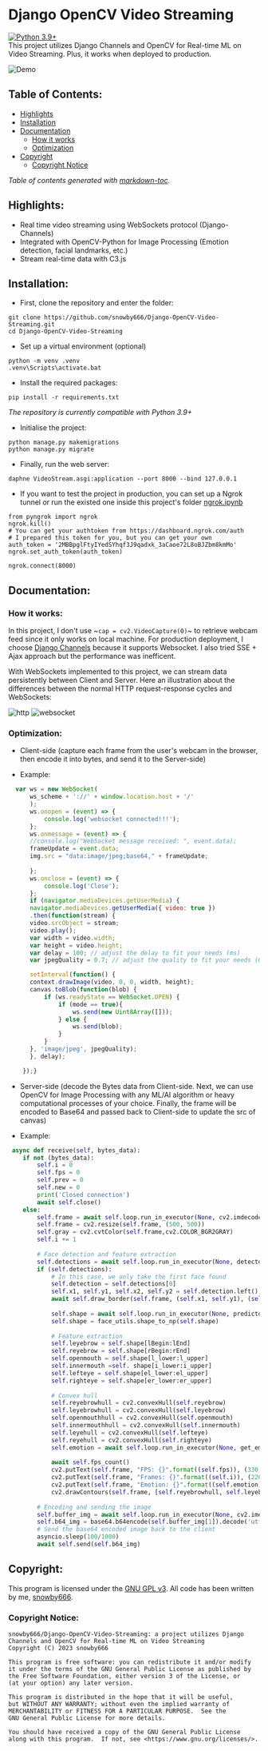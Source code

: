 # Django OpenCV Video Streaming
[![Python 3.9+](https://img.shields.io/badge/python-3.9+-blue.svg)](https://www.python.org/downloads/release/python-397/)
<br>
This project utilizes Django Channels and OpenCV for Real-time ML on Video Streaming. Plus, it works when deployed to production.

![Demo](.examples\walkthrough.gif)

## Table of Contents:
- [Highlights](#highlights)
- [Installation](#installation)
- [Documentation](#documentation)
  * [How it works](#how-it-works)
  * [Optimization](#optimization)
- [Copyright](#copyright)
  * [Copyright Notice](#copyright-notice)

*Table of contents generated with [markdown-toc](http://ecotrust-canada.github.io/markdown-toc).*

## Highlights:
 - Real time video streaming using WebSockets protocol (Django-Channels)
 - Integrated with OpenCV-Python for Image Processing (Emotion detection, facial landmarks, etc.)
 - Stream real-time data with C3.js

## Installation:
- First, clone the repository and enter the folder:
```
git clone https://github.com/snowby666/Django-OpenCV-Video-Streaming.git
cd Django-OpenCV-Video-Streaming
```
- Set up a virtual environment (optional)
```
python -m venv .venv
.venv\Scripts\activate.bat      
```
- Install the required packages:
```
pip install -r requirements.txt
```
*The repository is currently compatible with Python 3.9+*
- Initialise the project:
```
python manage.py makemigrations
python manage.py migrate
```
- Finally, run the web server:
```
daphne VideoStream.asgi:application --port 8000 --bind 127.0.0.1     
```
- If you want to test the project in production, you can set up a Ngrok tunnel or run the existed one inside this project's folder [ngrok.ipynb](https://github.com/snowby666/Django-OpenCV-Video-Streaming/blob/main/ngrok.ipynb)
```
from pyngrok import ngrok
ngrok.kill()
# You can get your authtoken from https://dashboard.ngrok.com/auth
# I prepared this token for you, but you can get your own
auth_token = '2MBBpglFtyIYedSYhqf3J9qadxk_3aCaoe72L8oBJZbm8kmMo' 
ngrok.set_auth_token(auth_token)

ngrok.connect(8000)
```

## Documentation:

### How it works:
In this project, I don't use ~`cap = cv2.VideoCapture(0)`~ to retrieve webcam feed since it only works on local machine. For production deployment, I choose [Django Channels](https://channels.readthedocs.io/en/latest/) because it supports Websocket.
I also tried SSE + Ajax approach but the performance was inefficent.

With WebSockets implemented to this project, we can stream data persistently between Client and Server. 
Here an illustration about the differences between the normal HTTP request-response cycles and WebSockets:

![http](https://cdn.discordapp.com/attachments/957946068836950026/1135866429120450590/image.png)
![websocket](https://cdn.discordapp.com/attachments/957946068836950026/1135866799028699136/image.png)

### Optimization:

- Client-side (capture each frame from the user's webcam in the browser, then encode it into bytes, and send it to the Server-side)

- Example:
```js
  var ws = new WebSocket(
      ws_scheme + '://' + window.location.host + '/'
      );
      ws.onopen = (event) => {
          console.log('websocket connected!!!');
      };
      ws.onmessage = (event) => {
      //console.log("WebSocket message received: ", event.data);
      frameUpdate = event.data;
      img.src = "data:image/jpeg;base64," + frameUpdate;
      
      };
      ws.onclose = (event) => {
          console.log('Close');
      };
      if (navigator.mediaDevices.getUserMedia) {
      navigator.mediaDevices.getUserMedia({ video: true })
      .then(function(stream) {
      video.srcObject = stream;
      video.play();
      var width = video.width;
      var height = video.height;
      var delay = 100; // adjust the delay to fit your needs (ms)
      var jpegQuality = 0.7; // adjust the quality to fit your needs (0.0 -> 1.0)

      setInterval(function() {
      context.drawImage(video, 0, 0, width, height);
      canvas.toBlob(function(blob) {
          if (ws.readyState == WebSocket.OPEN) {
              if (mode == true){
                  ws.send(new Uint8Array([]));
              } else {
                  ws.send(blob);
              }
          }
      }, 'image/jpeg', jpegQuality);
      }, delay);

    });}
```
- Server-side (decode the Bytes data from Client-side. Next, we can use OpenCV for Image Processing with any ML/AI algorithm or heavy computational processes of your choice. Finally, the frame will be encoded to Base64 and passed back to Client-side to update the src of canvas)

- Example:
```python
 async def receive(self, bytes_data):
    if not (bytes_data):
        self.i = 0
        self.fps = 0
        self.prev = 0
        self.new = 0
        print('Closed connection')
        await self.close()
    else:
        self.frame = await self.loop.run_in_executor(None, cv2.imdecode, np.frombuffer(bytes_data, dtype=np.uint8), cv2.IMREAD_COLOR)
        self.frame = cv2.resize(self.frame, (500, 500))
        self.gray = cv2.cvtColor(self.frame,cv2.COLOR_BGR2GRAY)
        self.i += 1
        
        # Face detection and feature extraction
        self.detections = await self.loop.run_in_executor(None, detector, self.gray, 0)
        if (self.detections):
            # In this case, we only take the first face found
            self.detection = self.detections[0]
            self.x1, self.y1, self.x2, self.y2 = self.detection.left(), self.detection.top(), self.detection.right(), self.detection.bottom()
            await self.draw_border(self.frame, (self.x1, self.y1), (self.x2, self.y2), (0, 255, 0), 2, 20, 10)
            
            self.shape = await self.loop.run_in_executor(None, predictor, self.frame, self.detection)
            self.shape = face_utils.shape_to_np(self.shape)
            
            # Feature extraction
            self.leyebrow = self.shape[lBegin:lEnd]
            self.reyebrow = self.shape[rBegin:rEnd]
            self.openmouth = self.shape[l_lower:l_upper]
            self.innermouth =self. shape[i_lower:i_upper]
            self.lefteye = self.shape[el_lower:el_upper]
            self.righteye = self.shape[er_lower:er_upper]
            
            # Convex hull
            self.reyebrowhull = cv2.convexHull(self.reyebrow)
            self.leyebrowhull = cv2.convexHull(self.leyebrow)
            self.openmouthhull = cv2.convexHull(self.openmouth) 
            self.innermouthhull = cv2.convexHull(self.innermouth)
            self.leyehull = cv2.convexHull(self.lefteye)
            self.reyehull = cv2.convexHull(self.righteye)
            self.emotion = await self.loop.run_in_executor(None, get_emotion, self.detection, self.gray)
            
            await self.fps_count()  
            cv2.putText(self.frame, "FPS: {}".format((self.fps)), (330,40),cv2.FONT_HERSHEY_SIMPLEX, 0.5, (54, 161, 255), 1)
            cv2.putText(self.frame, "Frames: {}".format((self.i)), (220,40),cv2.FONT_HERSHEY_SIMPLEX, 0.5, (54, 161, 255), 1)
            cv2.putText(self.frame, "Emotion: {}".format((self.emotion)), (50,40),cv2.FONT_HERSHEY_SIMPLEX, 0.5, (54, 161, 255), 1)
            cv2.drawContours(self.frame, [self.reyebrowhull, self.leyebrowhull, self.openmouthhull, self.innermouthhull, self.leyehull, self.reyehull], -1, (219, 255, 99), 1)
            
        # Encoding and sending the image
        self.buffer_img = await self.loop.run_in_executor(None, cv2.imencode, '.jpeg', self.frame)
        self.b64_img = base64.b64encode(self.buffer_img[1]).decode('utf-8')
        # Send the base64 encoded image back to the client
        asyncio.sleep(100/1000)
        await self.send(self.b64_img)
```

## Copyright:
This program is licensed under the [GNU GPL v3](https://github.com/snowby666/Django-OpenCV-Video-Streaming/blob/main/LICENSE). All code has been written by me, [snowby666](https://github.com/snowby666).

### Copyright Notice:
```
snowby666/Django-OpenCV-Video-Streaming: a project utilizes Django Channels and OpenCV for Real-time ML on Video Streaming
Copyright (C) 2023 snowby666

This program is free software: you can redistribute it and/or modify
it under the terms of the GNU General Public License as published by
the Free Software Foundation, either version 3 of the License, or
(at your option) any later version.

This program is distributed in the hope that it will be useful,
but WITHOUT ANY WARRANTY; without even the implied warranty of
MERCHANTABILITY or FITNESS FOR A PARTICULAR PURPOSE.  See the
GNU General Public License for more details.

You should have received a copy of the GNU General Public License
along with this program.  If not, see <https://www.gnu.org/licenses/>.
```